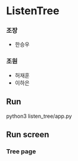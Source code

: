 # ListenTree

### 조장
 - 한승우
### 조원
 - 허재훈
 - 이하은

## Run
  python3 listen_tree/app.py

## Run screen
### Tree page
